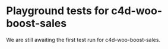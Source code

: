 # Playground tests for c4d-woo-boost-sales
We are still awaiting the first test run for c4d-woo-boost-sales.
